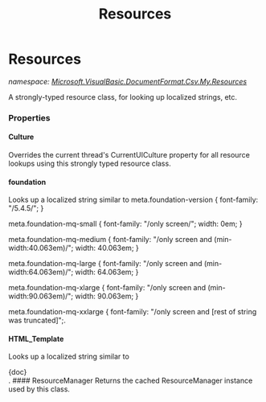 ﻿---
title: Resources
---

# Resources
_namespace: [Microsoft.VisualBasic.DocumentFormat.Csv.My.Resources](N-Microsoft.VisualBasic.DocumentFormat.Csv.My.Resources.html)_

A strongly-typed resource class, for looking up localized strings, etc.




### Properties

#### Culture
Overrides the current thread's CurrentUICulture property for all
 resource lookups using this strongly typed resource class.
#### foundation
Looks up a localized string similar to meta.foundation-version {
 font-family: "/5.4.5/"; }

meta.foundation-mq-small {
 font-family: "/only screen/";
 width: 0em; }

meta.foundation-mq-medium {
 font-family: "/only screen and (min-width:40.063em)/";
 width: 40.063em; }

meta.foundation-mq-large {
 font-family: "/only screen and (min-width:64.063em)/";
 width: 64.063em; }

meta.foundation-mq-xlarge {
 font-family: "/only screen and (min-width:90.063em)/";
 width: 90.063em; }

meta.foundation-mq-xxlarge {
 font-family: "/only screen and [rest of string was truncated]";.
#### HTML_Template
Looks up a localized string similar to <!DOCTYPE html>

<html lang="en">
<head>
<meta charset="utf-8">
<title>{Title}</title>
<link rel="shortcut icon" href="http://gcmodeller.org/DNA.ico" /> 
<style>{CSS}</style>
</head>

<body>
 <div class="container"> 
{doc}
</div>
</body>
</html>.
#### ResourceManager
Returns the cached ResourceManager instance used by this class.
